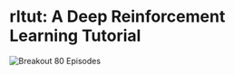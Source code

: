# rltut: A Deep Reinforcement Learning Tutorial

![Breakout 80 Episodes](https://raw.githubusercontent.com/vezerarpi/rltut/tree/ideas-fair/assets/ideas/fair/openaigym.video.0.36495.video000080.gif)
